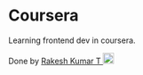 # Coursera

Learning frontend dev in coursera.

Done by 
<a href="https://dev.to/rakeshkumart">
  Rakesh Kumar T
  <img src="https://d2fltix0v2e0sb.cloudfront.net/dev-badge.svg" alt="Rakesh's DEV Profile" height="20" width="20">
</a>
        
